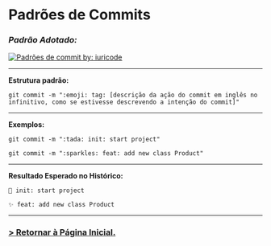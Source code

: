 # **Padrões de Commits**

### *Padrão Adotado:*  
[![Padrões de commit by: iuricode](https://img.shields.io/badge/Padrões%20de%20Commits-@iuricode-3776ab?logo=git)](https://github.com/iuricode/padroes-de-commits)

---

**Estrutura padrão:**  
```
git commit -m ":emoji: tag: [descrição da ação do commit em inglês no infinitivo, como se estivesse descrevendo a intenção do commit]"
```

---

**Exemplos:**  
```
git commit -m ":tada: init: start project"
```
```
git commit -m ":sparkles: feat: add new class Product"
```

---

**Resultado Esperado no Histórico:**  
```
🎉 init: start project
```
```
✨ feat: add new class Product
```

---

### [**> Retornar à Página Inicial.**](/README.md)